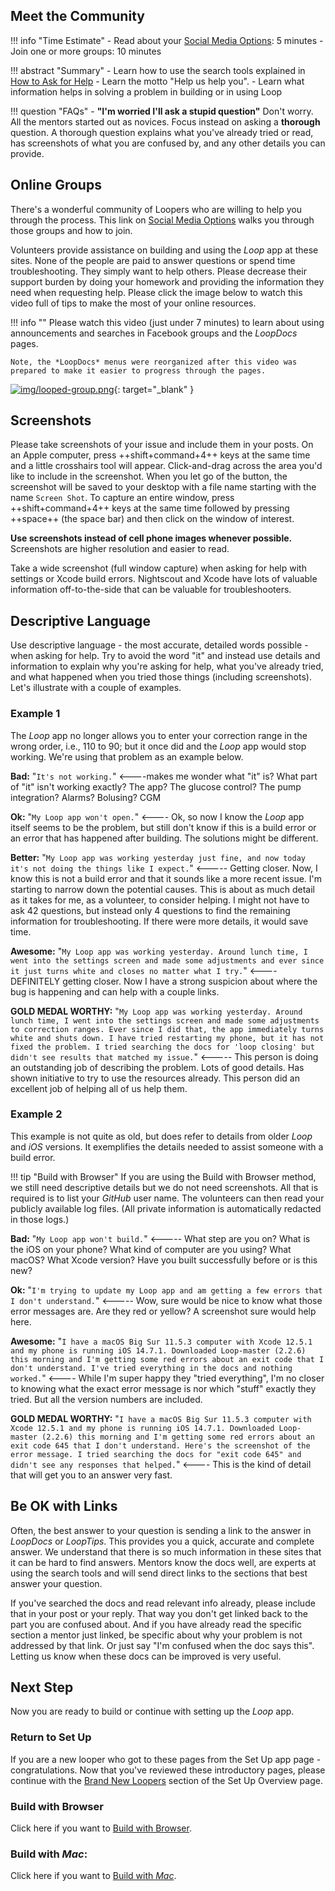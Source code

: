 ## Meet the Community

!!! info "Time Estimate"
    - Read about your [Social Media Options](../intro/loopdocs-how-to.md#how-to-find-help): 5 minutes
    - Join one or more groups: 10 minutes

!!! abstract "Summary"
    - Learn how to use the search tools explained in [How to Ask for Help](../intro/loopdocs-how-to.md#how-to-ask-for-help)
    - Learn the motto "Help us help you".
    - Learn what information helps in solving a problem in building or in using Loop

!!! question "FAQs"
    - **"I'm worried I'll ask a stupid question"** Don't worry. All the mentors started out as novices. Focus instead on asking a **thorough** question. A thorough question explains what you've already tried or read, has screenshots of what you are confused by, and any other details you can provide.

## Online Groups

There's a wonderful community of Loopers who are willing to help you through the process. This link on [Social Media Options](../intro/loopdocs-how-to.md#how-to-find-help) walks you through those groups and how to join.

Volunteers provide assistance on building and using the *Loop* app at these sites. None of the people are paid to answer questions or spend time troubleshooting. They simply want to help others. Please decrease their support burden by doing your homework and providing the information they need when requesting help. Please click the image below to watch this video full of tips to make the most of your online resources.

!!! info ""
    Please watch this video (just under 7 minutes) to learn about using announcements and searches in Facebook groups and the *LoopDocs* pages.

    Note, the *LoopDocs* menus were reorganized after this video was prepared to make it easier to progress through the pages.   

[![img/looped-group.png](img/looped-group.png)](https://youtu.be/_vSN6C-Uo04){: target="_blank" }

## Screenshots

Please take screenshots of your issue and include them in your posts. On an Apple computer, press ++shift+command+4++ keys at the same time and a little crosshairs tool will appear. Click-and-drag across the area you'd like to include in the screenshot. When you let go of the button, the screenshot will be saved to your desktop with a file name starting with the name `Screen Shot`. To capture an entire window, press ++shift+command+4++ keys at the same time followed by pressing ++space++ (the  space bar) and then click on the window of interest.

**Use screenshots instead of cell phone images whenever possible.** Screenshots are higher resolution and easier to read.

Take a wide screenshot (full window capture) when asking for help with settings or Xcode build errors. Nightscout and Xcode have lots of valuable information off-to-the-side that can be valuable for troubleshooters.

## Descriptive Language

Use descriptive language - the most accurate, detailed words possible - when asking for help. Try to avoid the word "it" and instead use details and information to explain why you're asking for help, what you've already tried, and what happened when you tried those things (including screenshots). Let's illustrate with a couple of examples.

### Example 1

The *Loop* app no longer allows you to enter your correction range in the wrong order, i.e., 110 to 90; but it once did and the *Loop* app would stop working. We're using that problem as an example below.

**Bad:** "`It's not working.`" <----makes me wonder what "it" is? What part of "it" isn't working exactly? The app? The glucose control? The pump integration? Alarms? Bolusing? CGM

**Ok:** "`My Loop app won't open.`" <---- Ok, so now I know the *Loop* app itself seems to be the problem, but still don't know if this is a build error or an error that has happened after building. The solutions might be different.

**Better:** "`My Loop app was working yesterday just fine, and now today it's not doing the things like I expect.`" <----- Getting closer. Now, I know this is not a build error and that it sounds like a more recent issue. I'm starting to narrow down the potential causes. This is about as much detail as it takes for me, as a volunteer, to consider helping. I might not have to ask 42 questions, but instead only 4 questions to find the remaining information for troubleshooting. If there were more details, it would save time.

**Awesome:** "`My Loop app was working yesterday. Around lunch time, I went into the settings screen and made some adjustments and ever since it just turns white and closes no matter what I try.`" <---- DEFINITELY getting closer. Now I have a strong suspicion about where the bug is happening and can help with a couple links.

**GOLD MEDAL WORTHY:** "`My Loop app was working yesterday. Around lunch time, I went into the settings screen and made some adjustments to correction ranges. Ever since I did that, the app immediately turns white and shuts down. I have tried restarting my phone, but it has not fixed the problem. I tried searching the docs for 'loop closing' but didn't see results that matched my issue.`" <----- This person is doing an outstanding job of describing the problem. Lots of good details. Has shown initiative to try to use the resources already. This person did an excellent job of helping all of us help them.

### Example 2

This example is not quite as old, but does refer to details from older *Loop* and *iOS* versions. It exemplifies the details needed to assist someone with a build error.

!!! tip "Build with Browser"
    If you are using the Build with Browser method, we still need descriptive details but we do not need screenshots. All that is required is to list your *GitHub* user name. The volunteers can then read your publicly available log files. (All private information is automatically redacted in those logs.)

**Bad:** "`My Loop app won't build.`" <----- What step are you on? What is the iOS on your phone? What kind of computer are you using? What macOS? What Xcode version? Have you built successfully before or is this new?

**Ok:** "`I'm trying to update my Loop app and am getting a few errors that I don't understand.`" <----- Wow, sure would be nice to know what those error messages are. Are they red or yellow? A screenshot sure would help here.

**Awesome:** "`I have a macOS Big Sur 11.5.3 computer with Xcode 12.5.1 and my phone is running iOS 14.7.1. Downloaded Loop-master (2.2.6) this morning and I'm getting some red errors about an exit code that I don't understand. I've tried everything in the docs and nothing worked.`" <---- While I'm super happy they "tried everything", I'm no closer to knowing what the exact error message is nor which "stuff" exactly they tried. But all the version numbers are included.

**GOLD MEDAL WORTHY:** "`I have a macOS Big Sur 11.5.3 computer with Xcode 12.5.1 and my phone is running iOS 14.7.1. Downloaded Loop-master (2.2.6) this morning and I'm getting some red errors about an exit code 645 that I don't understand. Here's the screenshot of the error message. I tried searching the docs for "exit code 645" and didn't see any responses that helped.`" <---- This is the kind of detail that will get you to an answer very fast.

## Be OK with Links

Often, the best answer to your question is sending a link to the answer in *LoopDocs* or *LoopTips*.  This provides you a quick, accurate and complete answer. We understand that there is so much information in these sites that it can be hard to find answers.  Mentors know the docs well, are experts at using the search tools and will send direct links to the sections that best answer your question.

If you've searched the docs and read relevant info already, please include that in your post or your reply. That way you don't get linked back to the part you are confused about. And if you have already read the specific section a mentor just linked, be specific about why your problem is not addressed by that link.  Or just say "I'm confused when the doc says this". Letting us know when these docs can be improved is very useful.

## Next Step

Now you are ready to build or continue with setting up the *Loop* app.

### Return to Set Up

If you are a new looper who got to these pages from the Set Up app page - congratulations. Now that you've reviewed these introductory pages, please continue with the [Brand New Loopers](../loop-3/loop-3-overview.md#brand-new-loopers) section of the Set Up Overview page.

### Build with Browser

Click here if you want to [Build with Browser](../gh-actions/gh-overview.md).

### Build with *Mac*:

Click here if you want to [Build with *Mac*](../build/overview.md).

